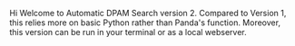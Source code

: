 Hi Welcome to Automatic DPAM Search version 2. Compared to Version 1, this relies more on basic Python rather than Panda's function. Moreover, this version can be run in your terminal or as a local webserver.

